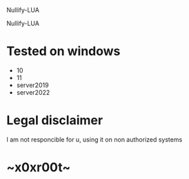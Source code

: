 Nullify-LUA

Nullify-LUA 


# Tested on windows 
* 10
* 11
* server2019
* server2022

# Legal disclaimer
I am not responcible for u, using it on non authorized systems

# ~x0xr00t~
